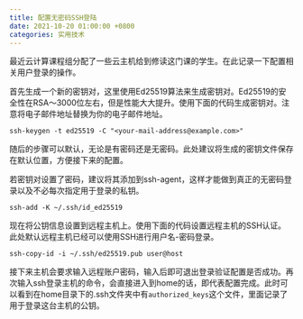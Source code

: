```yaml
---
title: 配置无密码SSH登陆
date: 2021-10-20 01:00:00 +0800
categories: 实用技术
---
```


最近云计算课程组分配了一些云主机给到修读这门课的学生。在此记录一下配置相关用户登录的操作。

首先生成一个新的密钥对，这里使用Ed25519算法来生成密钥对。Ed25519的安全性在RSA～3000位左右，但是性能大大提升。使用下面的代码生成密钥对。注意将电子邮件地址替换为你的电子邮件地址。

```shell
ssh-keygen -t ed25519 -C "<your-mail-address@example.com>"
```

随后的步骤可以默认，无论是有密码还是无密码。此处建议将生成的密钥文件保存在默认位置，方便接下来的配置。

若密钥对设置了密码，建议将其添加到ssh-agent，这样才能做到真正的无密码登录以及不必每次指定用于登录的私钥。

```shell
ssh-add -K ~/.ssh/id_ed25519
```

现在将公钥信息设置到远程主机上。使用下面的代码设置远程主机的SSH认证。此处默认远程主机已经可以使用SSH进行用户名-密码登录。

```shell
ssh-copy-id -i ~/.ssh/ed25519.pub user@host
```

接下来主机会要求输入远程账户密码，输入后即可退出登录验证配置是否成功。再次输入ssh登录主机的命令，会直接进入到home的话，即代表配置完成。此时可以看到在home目录下的.ssh文件夹中有`authorized_keys`这个文件，里面记录了用于登录这台主机的公钥。

